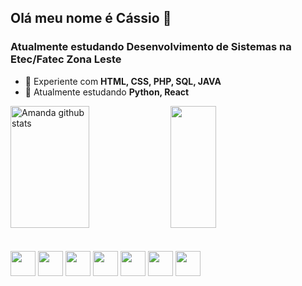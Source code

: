 ## Olá meu nome é Cássio 👋

### Atualmente estudando Desenvolvimento de Sistemas na Etec/Fatec Zona Leste

- 🌱 Experiente com **HTML, CSS, PHP, SQL, JAVA**
- 🔭 Atualmente estudando **Python, React**

<div>
  <img width="50%" height="195px" src="https://github-readme-stats.vercel.app/api?username=CassioEgidio&show_icons=true&count_private=true&hide_border=true&title_color=F28241&icon_color=F28241&text_color=F2E9EA&bg_color=0d1117" alt="Amanda github stats"> 
  <img width="38%" height="195px" src="https://github-readme-stats.vercel.app/api/top-langs/?username=CassioEgidio&layout=compact&count_private=true&hide_border=true&title_color=F28241&text_color=fff&bg_color=0d1117">
</div>

<br>

<div style="display: inline_block"><br>
  <img src="https://cdn.jsdelivr.net/gh/devicons/devicon@latest/icons/html5/html5-original.svg" width="40px" />
  <img src="https://cdn.jsdelivr.net/gh/devicons/devicon@latest/icons/css3/css3-original.svg" width="40px" />
  <img src="https://cdn.jsdelivr.net/gh/devicons/devicon@latest/icons/javascript/javascript-original.svg" width="40px" />
  <img src="https://cdn.jsdelivr.net/gh/devicons/devicon@latest/icons/php/php-original.svg" width="40px" />
  <img src="https://cdn.jsdelivr.net/gh/devicons/devicon@latest/icons/react/react-original.svg" width="40px" />
  <img src="https://cdn.jsdelivr.net/gh/devicons/devicon@latest/icons/java/java-original.svg" width="40px" />
  <img src="https://cdn.jsdelivr.net/gh/devicons/devicon@latest/icons/python/python-original.svg" width="40px" />
</div>

